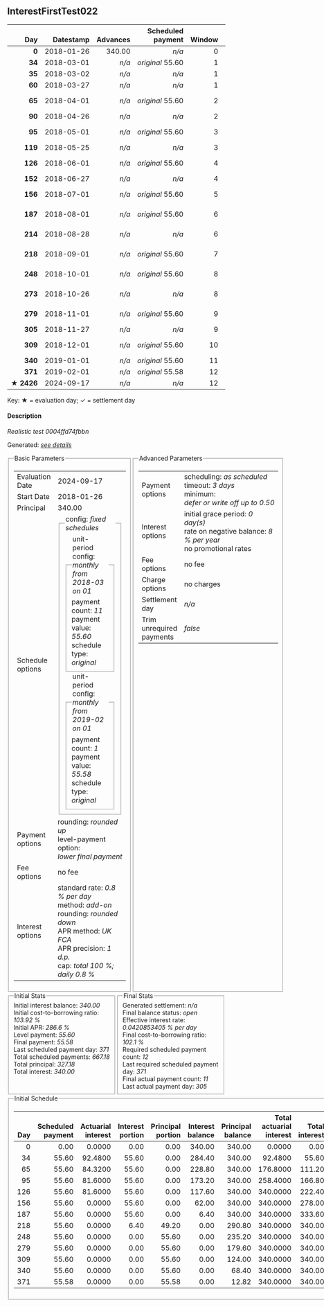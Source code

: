 <h2>InterestFirstTest022</h2>
<table>
    <thead style="vertical-align: bottom;">
        <th class="ci00" style="text-align: right;">Day</th>
        <th class="ci01" style="text-align: right;">Datestamp</th>
        <th class="ci02" style="text-align: right;">Advances</th>
        <th class="ci03" style="text-align: right;">Scheduled payment</th>
        <th class="ci04" style="text-align: right;">Window</th>
        <th class="ci05" style="text-align: right;">Payment due</th>
        <th class="ci06" style="text-align: right;">Actual payments</th>
        <th class="ci07" style="text-align: right;">Paid by</th>
        <th class="ci08" style="text-align: right;">Net effect</th>
        <th class="ci09" style="text-align: right;">Payment status</th>
        <th class="ci10" style="text-align: right;">Balance status</th>
        <th class="ci11" style="text-align: right;">Actuarial interest</th>
        <th class="ci12" style="text-align: right;">New interest</th>
        <th class="ci13" style="text-align: right;">Interest portion</th>
        <th class="ci14" style="text-align: right;">Principal portion</th>
        <th class="ci15" style="text-align: right;">Interest balance</th>
        <th class="ci16" style="text-align: right;">Principal balance</th>
        <th class="ci17" style="text-align: right;">Settlement figure</th>
    </thead>
    <tr style="text-align: right;">
        <td class="ci00"><b>0</b></td>
        <td class="ci01" style="white-space: nowrap;">2018-01-26</td>
        <td class="ci02">340.00</td>
        <td class="ci03" style="white-space: nowrap;"><i>n/a<i></td>
        <td class="ci04">0</td>
        <td class="ci05">0.00</td>
        <td class="ci06"><i>n/a</i></td>
        <td class="ci07"><i>n/a</i></td>
        <td class="ci08">0.00</td>
        <td class="ci09"><i>none&nbsp;scheduled</i></td>
        <td class="ci10">open</td>
        <td class="ci11">0.0000</td>
        <td class="ci12">0.0000</td>
        <td class="ci13">0.00</td>
        <td class="ci14">0.00</td>
        <td class="ci15">340.0000</td>
        <td class="ci16">340.00</td>
        <td class="ci17">340.00</td>
    </tr>
    <tr style="text-align: right;">
        <td class="ci00"><b>34</b></td>
        <td class="ci01" style="white-space: nowrap;">2018-03-01</td>
        <td class="ci02"><i>n/a</i></td>
        <td class="ci03" style="white-space: nowrap;"><i>original</i> 55.60</td>
        <td class="ci04">1</td>
        <td class="ci05">55.60</td>
        <td class="ci06"><b>0</b>&nbsp;55.60&nbsp;<i>failed</i></td>
        <td class="ci07"><b>35#0</b>&nbsp;55.60</td>
        <td class="ci08">0.00</td>
        <td class="ci09"><i>missed&nbsp;payment</i></td>
        <td class="ci10">open</td>
        <td class="ci11">92.4800</td>
        <td class="ci12">0.0000</td>
        <td class="ci13">0.00</td>
        <td class="ci14">0.00</td>
        <td class="ci15">340.0000</td>
        <td class="ci16">340.00</td>
        <td class="ci17">432.48</td>
    </tr>
    <tr style="text-align: right;">
        <td class="ci00"><b>35</b></td>
        <td class="ci01" style="white-space: nowrap;">2018-03-02</td>
        <td class="ci02"><i>n/a</i></td>
        <td class="ci03" style="white-space: nowrap;"><i>n/a<i></td>
        <td class="ci04">1</td>
        <td class="ci05">0.00</td>
        <td class="ci06"><b>0</b>&nbsp;<i>confirmed</i>&nbsp;55.71</td>
        <td class="ci07"><i>n/a</i></td>
        <td class="ci08">55.71</td>
        <td class="ci09"><i>extra&nbsp;payment</i></td>
        <td class="ci10">open</td>
        <td class="ci11">2.7200</td>
        <td class="ci12">0.0000</td>
        <td class="ci13">55.71</td>
        <td class="ci14">0.00</td>
        <td class="ci15">284.2900</td>
        <td class="ci16">340.00</td>
        <td class="ci17">379.49</td>
    </tr>
    <tr style="text-align: right;">
        <td class="ci00"><b>60</b></td>
        <td class="ci01" style="white-space: nowrap;">2018-03-27</td>
        <td class="ci02"><i>n/a</i></td>
        <td class="ci03" style="white-space: nowrap;"><i>n/a<i></td>
        <td class="ci04">1</td>
        <td class="ci05">0.00</td>
        <td class="ci06"><b>0</b>&nbsp;<i>confirmed</i>&nbsp;55.60</td>
        <td class="ci07"><i>n/a</i></td>
        <td class="ci08">55.60</td>
        <td class="ci09"><i>extra&nbsp;payment</i></td>
        <td class="ci10">open</td>
        <td class="ci11">68.0000</td>
        <td class="ci12">0.0000</td>
        <td class="ci13">55.60</td>
        <td class="ci14">0.00</td>
        <td class="ci15">228.6900</td>
        <td class="ci16">340.00</td>
        <td class="ci17">391.89</td>
    </tr>
    <tr style="text-align: right;">
        <td class="ci00"><b>65</b></td>
        <td class="ci01" style="white-space: nowrap;">2018-04-01</td>
        <td class="ci02"><i>n/a</i></td>
        <td class="ci03" style="white-space: nowrap;"><i>original</i> 55.60</td>
        <td class="ci04">2</td>
        <td class="ci05">0.00</td>
        <td class="ci06"><i>n/a</i></td>
        <td class="ci07"><b>35#0</b>&nbsp;0.11<br/><b>60#0</b>&nbsp;55.49</td>
        <td class="ci08">0.00</td>
        <td class="ci09"><i>nothing&nbsp;due</i></td>
        <td class="ci10">open</td>
        <td class="ci11">13.6000</td>
        <td class="ci12">0.0000</td>
        <td class="ci13">0.00</td>
        <td class="ci14">0.00</td>
        <td class="ci15">228.6900</td>
        <td class="ci16">340.00</td>
        <td class="ci17">405.49</td>
    </tr>
    <tr style="text-align: right;">
        <td class="ci00"><b>90</b></td>
        <td class="ci01" style="white-space: nowrap;">2018-04-26</td>
        <td class="ci02"><i>n/a</i></td>
        <td class="ci03" style="white-space: nowrap;"><i>n/a<i></td>
        <td class="ci04">2</td>
        <td class="ci05">0.00</td>
        <td class="ci06"><b>0</b>&nbsp;<i>confirmed</i>&nbsp;55.60</td>
        <td class="ci07"><i>n/a</i></td>
        <td class="ci08">55.60</td>
        <td class="ci09"><i>extra&nbsp;payment</i></td>
        <td class="ci10">open</td>
        <td class="ci11">68.0000</td>
        <td class="ci12">0.0000</td>
        <td class="ci13">55.60</td>
        <td class="ci14">0.00</td>
        <td class="ci15">173.0900</td>
        <td class="ci16">340.00</td>
        <td class="ci17">417.89</td>
    </tr>
    <tr style="text-align: right;">
        <td class="ci00"><b>95</b></td>
        <td class="ci01" style="white-space: nowrap;">2018-05-01</td>
        <td class="ci02"><i>n/a</i></td>
        <td class="ci03" style="white-space: nowrap;"><i>original</i> 55.60</td>
        <td class="ci04">3</td>
        <td class="ci05">0.00</td>
        <td class="ci06"><i>n/a</i></td>
        <td class="ci07"><b>60#0</b>&nbsp;0.11<br/><b>90#0</b>&nbsp;55.49</td>
        <td class="ci08">0.00</td>
        <td class="ci09"><i>nothing&nbsp;due</i></td>
        <td class="ci10">open</td>
        <td class="ci11">13.6000</td>
        <td class="ci12">0.0000</td>
        <td class="ci13">0.00</td>
        <td class="ci14">0.00</td>
        <td class="ci15">173.0900</td>
        <td class="ci16">340.00</td>
        <td class="ci17">431.49</td>
    </tr>
    <tr style="text-align: right;">
        <td class="ci00"><b>119</b></td>
        <td class="ci01" style="white-space: nowrap;">2018-05-25</td>
        <td class="ci02"><i>n/a</i></td>
        <td class="ci03" style="white-space: nowrap;"><i>n/a<i></td>
        <td class="ci04">3</td>
        <td class="ci05">0.00</td>
        <td class="ci06"><b>0</b>&nbsp;<i>confirmed</i>&nbsp;55.60</td>
        <td class="ci07"><i>n/a</i></td>
        <td class="ci08">55.60</td>
        <td class="ci09"><i>extra&nbsp;payment</i></td>
        <td class="ci10">open</td>
        <td class="ci11">65.2800</td>
        <td class="ci12">0.0000</td>
        <td class="ci13">55.60</td>
        <td class="ci14">0.00</td>
        <td class="ci15">117.4900</td>
        <td class="ci16">340.00</td>
        <td class="ci17">441.17</td>
    </tr>
    <tr style="text-align: right;">
        <td class="ci00"><b>126</b></td>
        <td class="ci01" style="white-space: nowrap;">2018-06-01</td>
        <td class="ci02"><i>n/a</i></td>
        <td class="ci03" style="white-space: nowrap;"><i>original</i> 55.60</td>
        <td class="ci04">4</td>
        <td class="ci05">0.00</td>
        <td class="ci06"><i>n/a</i></td>
        <td class="ci07"><b>90#0</b>&nbsp;0.11<br/><b>119#0</b>&nbsp;55.49</td>
        <td class="ci08">0.00</td>
        <td class="ci09"><i>nothing&nbsp;due</i></td>
        <td class="ci10">open</td>
        <td class="ci11">16.3200</td>
        <td class="ci12">0.0000</td>
        <td class="ci13">0.00</td>
        <td class="ci14">0.00</td>
        <td class="ci15">117.4900</td>
        <td class="ci16">340.00</td>
        <td class="ci17">457.49</td>
    </tr>
    <tr style="text-align: right;">
        <td class="ci00"><b>152</b></td>
        <td class="ci01" style="white-space: nowrap;">2018-06-27</td>
        <td class="ci02"><i>n/a</i></td>
        <td class="ci03" style="white-space: nowrap;"><i>n/a<i></td>
        <td class="ci04">4</td>
        <td class="ci05">0.00</td>
        <td class="ci06"><b>0</b>&nbsp;<i>confirmed</i>&nbsp;55.60</td>
        <td class="ci07"><i>n/a</i></td>
        <td class="ci08">55.60</td>
        <td class="ci09"><i>extra&nbsp;payment</i></td>
        <td class="ci10">open</td>
        <td class="ci11">0.0000</td>
        <td class="ci12">0.0000</td>
        <td class="ci13">55.60</td>
        <td class="ci14">0.00</td>
        <td class="ci15">61.8900</td>
        <td class="ci16">340.00</td>
        <td class="ci17">401.89</td>
    </tr>
    <tr style="text-align: right;">
        <td class="ci00"><b>156</b></td>
        <td class="ci01" style="white-space: nowrap;">2018-07-01</td>
        <td class="ci02"><i>n/a</i></td>
        <td class="ci03" style="white-space: nowrap;"><i>original</i> 55.60</td>
        <td class="ci04">5</td>
        <td class="ci05">0.00</td>
        <td class="ci06"><i>n/a</i></td>
        <td class="ci07"><b>119#0</b>&nbsp;0.11<br/><b>152#0</b>&nbsp;55.49</td>
        <td class="ci08">0.00</td>
        <td class="ci09"><i>nothing&nbsp;due</i></td>
        <td class="ci10">open</td>
        <td class="ci11">0.0000</td>
        <td class="ci12">0.0000</td>
        <td class="ci13">0.00</td>
        <td class="ci14">0.00</td>
        <td class="ci15">61.8900</td>
        <td class="ci16">340.00</td>
        <td class="ci17">401.89</td>
    </tr>
    <tr style="text-align: right;">
        <td class="ci00"><b>187</b></td>
        <td class="ci01" style="white-space: nowrap;">2018-08-01</td>
        <td class="ci02"><i>n/a</i></td>
        <td class="ci03" style="white-space: nowrap;"><i>original</i> 55.60</td>
        <td class="ci04">6</td>
        <td class="ci05">55.49</td>
        <td class="ci06"><i>n/a</i></td>
        <td class="ci07"><b>152#0</b>&nbsp;0.11<br/><b>214#0</b>&nbsp;55.49</td>
        <td class="ci08">0.00</td>
        <td class="ci09"><i>missed&nbsp;payment</i></td>
        <td class="ci10">open</td>
        <td class="ci11">0.0000</td>
        <td class="ci12">0.0000</td>
        <td class="ci13">0.00</td>
        <td class="ci14">0.00</td>
        <td class="ci15">61.8900</td>
        <td class="ci16">340.00</td>
        <td class="ci17">401.89</td>
    </tr>
    <tr style="text-align: right;">
        <td class="ci00"><b>214</b></td>
        <td class="ci01" style="white-space: nowrap;">2018-08-28</td>
        <td class="ci02"><i>n/a</i></td>
        <td class="ci03" style="white-space: nowrap;"><i>n/a<i></td>
        <td class="ci04">6</td>
        <td class="ci05">0.00</td>
        <td class="ci06"><b>0</b>&nbsp;<i>confirmed</i>&nbsp;58.57<br/><b>1</b>&nbsp;<i>confirmed</i>&nbsp;55.60</td>
        <td class="ci07"><i>n/a</i></td>
        <td class="ci08">114.17</td>
        <td class="ci09"><i>extra&nbsp;payment</i></td>
        <td class="ci10">open</td>
        <td class="ci11">0.0000</td>
        <td class="ci12">0.0000</td>
        <td class="ci13">61.89</td>
        <td class="ci14">52.28</td>
        <td class="ci15">0.0000</td>
        <td class="ci16">287.72</td>
        <td class="ci17">287.72</td>
    </tr>
    <tr style="text-align: right;">
        <td class="ci00"><b>218</b></td>
        <td class="ci01" style="white-space: nowrap;">2018-09-01</td>
        <td class="ci02"><i>n/a</i></td>
        <td class="ci03" style="white-space: nowrap;"><i>original</i> 55.60</td>
        <td class="ci04">7</td>
        <td class="ci05">0.00</td>
        <td class="ci06"><i>n/a</i></td>
        <td class="ci07"><b>214#0</b>&nbsp;3.08<br/><b>214#1</b>&nbsp;52.52</td>
        <td class="ci08">0.00</td>
        <td class="ci09"><i>nothing&nbsp;due</i></td>
        <td class="ci10">open</td>
        <td class="ci11">0.0000</td>
        <td class="ci12">0.0000</td>
        <td class="ci13">0.00</td>
        <td class="ci14">0.00</td>
        <td class="ci15">0.0000</td>
        <td class="ci16">287.72</td>
        <td class="ci17">287.72</td>
    </tr>
    <tr style="text-align: right;">
        <td class="ci00"><b>248</b></td>
        <td class="ci01" style="white-space: nowrap;">2018-10-01</td>
        <td class="ci02"><i>n/a</i></td>
        <td class="ci03" style="white-space: nowrap;"><i>original</i> 55.60</td>
        <td class="ci04">8</td>
        <td class="ci05">52.52</td>
        <td class="ci06"><i>n/a</i></td>
        <td class="ci07"><b>214#1</b>&nbsp;3.08<br/><b>273#0</b>&nbsp;52.52</td>
        <td class="ci08">0.00</td>
        <td class="ci09"><i>missed&nbsp;payment</i></td>
        <td class="ci10">open</td>
        <td class="ci11">0.0000</td>
        <td class="ci12">0.0000</td>
        <td class="ci13">0.00</td>
        <td class="ci14">0.00</td>
        <td class="ci15">0.0000</td>
        <td class="ci16">287.72</td>
        <td class="ci17">287.72</td>
    </tr>
    <tr style="text-align: right;">
        <td class="ci00"><b>273</b></td>
        <td class="ci01" style="white-space: nowrap;">2018-10-26</td>
        <td class="ci02"><i>n/a</i></td>
        <td class="ci03" style="white-space: nowrap;"><i>n/a<i></td>
        <td class="ci04">8</td>
        <td class="ci05">0.00</td>
        <td class="ci06"><b>0</b>&nbsp;<i>confirmed</i>&nbsp;58.35<br/><b>1</b>&nbsp;<i>confirmed</i>&nbsp;55.60</td>
        <td class="ci07"><i>n/a</i></td>
        <td class="ci08">113.95</td>
        <td class="ci09"><i>extra&nbsp;payment</i></td>
        <td class="ci10">open</td>
        <td class="ci11">0.0000</td>
        <td class="ci12">0.0000</td>
        <td class="ci13">0.00</td>
        <td class="ci14">113.95</td>
        <td class="ci15">0.0000</td>
        <td class="ci16">173.77</td>
        <td class="ci17">173.77</td>
    </tr>
    <tr style="text-align: right;">
        <td class="ci00"><b>279</b></td>
        <td class="ci01" style="white-space: nowrap;">2018-11-01</td>
        <td class="ci02"><i>n/a</i></td>
        <td class="ci03" style="white-space: nowrap;"><i>original</i> 55.60</td>
        <td class="ci04">9</td>
        <td class="ci05">0.00</td>
        <td class="ci06"><i>n/a</i></td>
        <td class="ci07"><b>273#0</b>&nbsp;5.83<br/><b>273#1</b>&nbsp;49.77</td>
        <td class="ci08">0.00</td>
        <td class="ci09"><i>nothing&nbsp;due</i></td>
        <td class="ci10">open</td>
        <td class="ci11">0.0000</td>
        <td class="ci12">0.0000</td>
        <td class="ci13">0.00</td>
        <td class="ci14">0.00</td>
        <td class="ci15">0.0000</td>
        <td class="ci16">173.77</td>
        <td class="ci17">173.77</td>
    </tr>
    <tr style="text-align: right;">
        <td class="ci00"><b>305</b></td>
        <td class="ci01" style="white-space: nowrap;">2018-11-27</td>
        <td class="ci02"><i>n/a</i></td>
        <td class="ci03" style="white-space: nowrap;"><i>n/a<i></td>
        <td class="ci04">9</td>
        <td class="ci05">0.00</td>
        <td class="ci06"><b>0</b>&nbsp;<i>confirmed</i>&nbsp;166.78</td>
        <td class="ci07"><i>n/a</i></td>
        <td class="ci08">166.78</td>
        <td class="ci09"><i>extra&nbsp;payment</i></td>
        <td class="ci10">open</td>
        <td class="ci11">0.0000</td>
        <td class="ci12">0.0000</td>
        <td class="ci13">0.00</td>
        <td class="ci14">166.78</td>
        <td class="ci15">0.0000</td>
        <td class="ci16">6.99</td>
        <td class="ci17">6.99</td>
    </tr>
    <tr style="text-align: right;">
        <td class="ci00"><b>309</b></td>
        <td class="ci01" style="white-space: nowrap;">2018-12-01</td>
        <td class="ci02"><i>n/a</i></td>
        <td class="ci03" style="white-space: nowrap;"><i>original</i> 55.60</td>
        <td class="ci04">10</td>
        <td class="ci05">0.00</td>
        <td class="ci06"><i>n/a</i></td>
        <td class="ci07"><b>273#1</b>&nbsp;5.83<br/><b>305#0</b>&nbsp;49.77</td>
        <td class="ci08">0.00</td>
        <td class="ci09"><i>nothing&nbsp;due</i></td>
        <td class="ci10">open</td>
        <td class="ci11">0.0000</td>
        <td class="ci12">0.0000</td>
        <td class="ci13">0.00</td>
        <td class="ci14">0.00</td>
        <td class="ci15">0.0000</td>
        <td class="ci16">6.99</td>
        <td class="ci17">6.99</td>
    </tr>
    <tr style="text-align: right;">
        <td class="ci00"><b>340</b></td>
        <td class="ci01" style="white-space: nowrap;">2019-01-01</td>
        <td class="ci02"><i>n/a</i></td>
        <td class="ci03" style="white-space: nowrap;"><i>original</i> 55.60</td>
        <td class="ci04">11</td>
        <td class="ci05">0.00</td>
        <td class="ci06"><i>n/a</i></td>
        <td class="ci07"><b>305#0</b>&nbsp;55.60</td>
        <td class="ci08">0.00</td>
        <td class="ci09"><i>nothing&nbsp;due</i></td>
        <td class="ci10">open</td>
        <td class="ci11">0.0000</td>
        <td class="ci12">0.0000</td>
        <td class="ci13">0.00</td>
        <td class="ci14">0.00</td>
        <td class="ci15">0.0000</td>
        <td class="ci16">6.99</td>
        <td class="ci17">6.99</td>
    </tr>
    <tr style="text-align: right;">
        <td class="ci00"><b>371</b></td>
        <td class="ci01" style="white-space: nowrap;">2019-02-01</td>
        <td class="ci02"><i>n/a</i></td>
        <td class="ci03" style="white-space: nowrap;"><i>original</i> 55.58</td>
        <td class="ci04">12</td>
        <td class="ci05">0.00</td>
        <td class="ci06"><i>n/a</i></td>
        <td class="ci07"><b>305#0</b>&nbsp;5.83</td>
        <td class="ci08">0.00</td>
        <td class="ci09"><i>nothing&nbsp;due</i></td>
        <td class="ci10">open</td>
        <td class="ci11">0.0000</td>
        <td class="ci12">0.0000</td>
        <td class="ci13">0.00</td>
        <td class="ci14">0.00</td>
        <td class="ci15">0.0000</td>
        <td class="ci16">6.99</td>
        <td class="ci17">6.99</td>
    </tr>
    <tr style="text-align: right;">
        <td class="ci00">&#x2605;&nbsp;<b>2426</b></td>
        <td class="ci01" style="white-space: nowrap;">2024-09-17</td>
        <td class="ci02"><i>n/a</i></td>
        <td class="ci03" style="white-space: nowrap;"><i>n/a<i></td>
        <td class="ci04">12</td>
        <td class="ci05">0.00</td>
        <td class="ci06"><i>n/a</i></td>
        <td class="ci07"><i>n/a</i></td>
        <td class="ci08">0.00</td>
        <td class="ci09"><i>information&nbsp;only</i></td>
        <td class="ci10">open</td>
        <td class="ci11">0.0000</td>
        <td class="ci12">0.0000</td>
        <td class="ci13">0.00</td>
        <td class="ci14">0.00</td>
        <td class="ci15">0.0000</td>
        <td class="ci16">6.99</td>
        <td class="ci17">6.99</td>
    </tr>
</table><p>Key: &#x2605; = evaluation day; &#x2713; = settlement day</p>
<h4>Description</h4>
<p><i>Realistic test 0004ffd74fbbn</i></p>
<p>Generated: <i><a href="../GeneratedDate.html">see details</a></i></p>
<div style="display:flex;">

<fieldset style="flex: 1; display: flex; flex-direction: column;"><legend>Basic Parameters</legend>
<table>
    <tr>
        <td>Evaluation Date</td>
        <td>2024-09-17</td>
    </tr>
    <tr>
        <td>Start Date</td>
        <td>2018-01-26</td>
    </tr>
    <tr>
        <td>Principal</td>
        <td>340.00</td>
    </tr>
    <tr>
        <td>Schedule options</td>
        <td>
            <fieldset>
                <legend>config: <i>fixed schedules</i></legend>
                <fieldset>
                    <legend>unit-period config: <i>monthly from 2018-03 on 01</i></legend>
                    <div>payment count: <i>11</i></div>
                    <div>payment value: <i>55.60</i></div>
                    <div>schedule type: <i>original</i></div>
                </fieldset>
                <fieldset>
                    <legend>unit-period config: <i>monthly from 2019-02 on 01</i></legend>
                    <div>payment count: <i>1</i></div>
                    <div>payment value: <i>55.58</i></div>
                    <div>schedule type: <i>original</i></div>
                </fieldset>
            </fieldset>
        </td>
    </tr>
    <tr>
        <td>Payment options</td>
        <td>
            <div>
                <div>rounding: <i>rounded up</i></div>
                <div>level-payment option: <i>lower&nbsp;final&nbsp;payment</i></div>
            </div>
        </td>
    </tr>
    <tr>
        <td>Fee options</td>
        <td>no fee
        </td>
    </tr>
    <tr>
        <td>Interest options</td>
        <td>
            <div>
                <div>standard rate: <i>0.8 % per day</i></div>
                <div>method: <i>add-on</i></div>
                <div>rounding: <i>rounded down</i></div>
                <div>APR method: <i>UK FCA</i></div>
                <div>APR precision: <i>1 d.p.</i></div>
                <div>cap: <i>total 100 %; daily 0.8 %</div>
            </div>
        </td>
    </tr>
</table></fieldset>

<fieldset style="flex: 1; display: flex; flex-direction: column;"><legend>Advanced Parameters</legend>
<table>
    <tr>
        <td>Payment options</td>
        <td>
                <div>
                    <div>scheduling: <i>as scheduled</i></div>
                    <div>timeout: <i>3 days</i></div>
                    <div>minimum: <i>defer&nbsp;or&nbsp;write&nbsp;off&nbsp;up&nbsp;to&nbsp;0.50</i></div>
                </div>
        </td>
    </tr>
    <tr>
        <td>Interest options</td>
        <td>
            <div>
                <div>initial grace period: <i>0 day(s)</i></div>
                <div>rate on negative balance: <i>8 % per year</i></div>
                <div>no promotional rates</div>
            </div>
        </td>
    </tr>
    <tr>
        <td>Fee options</td>
        <td>no fee
        </td>
    </tr>
    <tr>
        <td>Charge options</td>
        <td>no charges
        </td>
    </tr>
    <tr>
        <td>Settlement day</td><td><i><i>n/a</i></i></td>
    </tr>
    <tr>
        <td>Trim unrequired payments</td><td><i>false</i></td>
    </tr>
</table></fieldset>
</div>
<div style="display:flex;">


<fieldset style="flex: 1; display: flex; flex-direction: column;"><legend>Initial Stats</legend>
<div>
    <div>Initial interest balance: <i>340.00</i></div>
    <div>Initial cost-to-borrowing ratio: <i>103.92 %</i></div>
    <div>Initial APR: <i>286.6 %</i></div>
    <div>Level payment: <i>55.60</i></div>
    <div>Final payment: <i>55.58</i></div>
    <div>Last scheduled payment day: <i>371</i></div>
    <div>Total scheduled payments: <i>667.18</i></div>
    <div>Total principal: <i>327.18</i></div>
    <div>Total interest: <i>340.00</i></div>
</div></fieldset>

<fieldset style="flex: 1; display: flex; flex-direction: column;"><legend>Final Stats</legend>
<div>
    <div>Generated settlement: <i><i>n/a</i></i></div>
    <div>Final balance status: <i>open</i></div>
    <div>Effective interest rate: <i>0.0420853405 % per day</i></div>
    <div>Final cost-to-borrowing ratio: <i>102.1 %</i></div>
    <div>Required scheduled payment count: <i>12</i></div>
    <div>Last required scheduled payment day: <i>371</i></div>
    <div>Final actual payment count: <i>11</i></div>
    <div>Last actual payment day: <i>305</i></div>
</div>
</fieldset>
</div>
<fieldset><legend>Initial Schedule</legend>
<table>
    <thead style="vertical-align: bottom;">
        <th style="text-align: right;">Day</th>
        <th style="text-align: right;">Scheduled payment</th>
        <th style="text-align: right;">Actuarial interest</th>
        <th style="text-align: right;">Interest portion</th>
        <th style="text-align: right;">Principal portion</th>
        <th style="text-align: right;">Interest balance</th>
        <th style="text-align: right;">Principal balance</th>
        <th style="text-align: right;">Total actuarial interest</th>
        <th style="text-align: right;">Total interest</th>
        <th style="text-align: right;">Total principal</th>
    </thead>
    <tr style="text-align: right;">
        <td class="ci00">0</td>
        <td class="ci01" style="white-space: nowrap;">0.00</td>
        <td class="ci02">0.0000</td>
        <td class="ci03">0.00</td>
        <td class="ci04">0.00</td>
        <td class="ci05">340.00</td>
        <td class="ci06">340.00</td>
        <td class="ci07">0.0000</td>
        <td class="ci08">0.00</td>
        <td class="ci09">0.00</td>
    </tr>
    <tr style="text-align: right;">
        <td class="ci00">34</td>
        <td class="ci01" style="white-space: nowrap;">55.60</td>
        <td class="ci02">92.4800</td>
        <td class="ci03">55.60</td>
        <td class="ci04">0.00</td>
        <td class="ci05">284.40</td>
        <td class="ci06">340.00</td>
        <td class="ci07">92.4800</td>
        <td class="ci08">55.60</td>
        <td class="ci09">0.00</td>
    </tr>
    <tr style="text-align: right;">
        <td class="ci00">65</td>
        <td class="ci01" style="white-space: nowrap;">55.60</td>
        <td class="ci02">84.3200</td>
        <td class="ci03">55.60</td>
        <td class="ci04">0.00</td>
        <td class="ci05">228.80</td>
        <td class="ci06">340.00</td>
        <td class="ci07">176.8000</td>
        <td class="ci08">111.20</td>
        <td class="ci09">0.00</td>
    </tr>
    <tr style="text-align: right;">
        <td class="ci00">95</td>
        <td class="ci01" style="white-space: nowrap;">55.60</td>
        <td class="ci02">81.6000</td>
        <td class="ci03">55.60</td>
        <td class="ci04">0.00</td>
        <td class="ci05">173.20</td>
        <td class="ci06">340.00</td>
        <td class="ci07">258.4000</td>
        <td class="ci08">166.80</td>
        <td class="ci09">0.00</td>
    </tr>
    <tr style="text-align: right;">
        <td class="ci00">126</td>
        <td class="ci01" style="white-space: nowrap;">55.60</td>
        <td class="ci02">81.6000</td>
        <td class="ci03">55.60</td>
        <td class="ci04">0.00</td>
        <td class="ci05">117.60</td>
        <td class="ci06">340.00</td>
        <td class="ci07">340.0000</td>
        <td class="ci08">222.40</td>
        <td class="ci09">0.00</td>
    </tr>
    <tr style="text-align: right;">
        <td class="ci00">156</td>
        <td class="ci01" style="white-space: nowrap;">55.60</td>
        <td class="ci02">0.0000</td>
        <td class="ci03">55.60</td>
        <td class="ci04">0.00</td>
        <td class="ci05">62.00</td>
        <td class="ci06">340.00</td>
        <td class="ci07">340.0000</td>
        <td class="ci08">278.00</td>
        <td class="ci09">0.00</td>
    </tr>
    <tr style="text-align: right;">
        <td class="ci00">187</td>
        <td class="ci01" style="white-space: nowrap;">55.60</td>
        <td class="ci02">0.0000</td>
        <td class="ci03">55.60</td>
        <td class="ci04">0.00</td>
        <td class="ci05">6.40</td>
        <td class="ci06">340.00</td>
        <td class="ci07">340.0000</td>
        <td class="ci08">333.60</td>
        <td class="ci09">0.00</td>
    </tr>
    <tr style="text-align: right;">
        <td class="ci00">218</td>
        <td class="ci01" style="white-space: nowrap;">55.60</td>
        <td class="ci02">0.0000</td>
        <td class="ci03">6.40</td>
        <td class="ci04">49.20</td>
        <td class="ci05">0.00</td>
        <td class="ci06">290.80</td>
        <td class="ci07">340.0000</td>
        <td class="ci08">340.00</td>
        <td class="ci09">49.20</td>
    </tr>
    <tr style="text-align: right;">
        <td class="ci00">248</td>
        <td class="ci01" style="white-space: nowrap;">55.60</td>
        <td class="ci02">0.0000</td>
        <td class="ci03">0.00</td>
        <td class="ci04">55.60</td>
        <td class="ci05">0.00</td>
        <td class="ci06">235.20</td>
        <td class="ci07">340.0000</td>
        <td class="ci08">340.00</td>
        <td class="ci09">104.80</td>
    </tr>
    <tr style="text-align: right;">
        <td class="ci00">279</td>
        <td class="ci01" style="white-space: nowrap;">55.60</td>
        <td class="ci02">0.0000</td>
        <td class="ci03">0.00</td>
        <td class="ci04">55.60</td>
        <td class="ci05">0.00</td>
        <td class="ci06">179.60</td>
        <td class="ci07">340.0000</td>
        <td class="ci08">340.00</td>
        <td class="ci09">160.40</td>
    </tr>
    <tr style="text-align: right;">
        <td class="ci00">309</td>
        <td class="ci01" style="white-space: nowrap;">55.60</td>
        <td class="ci02">0.0000</td>
        <td class="ci03">0.00</td>
        <td class="ci04">55.60</td>
        <td class="ci05">0.00</td>
        <td class="ci06">124.00</td>
        <td class="ci07">340.0000</td>
        <td class="ci08">340.00</td>
        <td class="ci09">216.00</td>
    </tr>
    <tr style="text-align: right;">
        <td class="ci00">340</td>
        <td class="ci01" style="white-space: nowrap;">55.60</td>
        <td class="ci02">0.0000</td>
        <td class="ci03">0.00</td>
        <td class="ci04">55.60</td>
        <td class="ci05">0.00</td>
        <td class="ci06">68.40</td>
        <td class="ci07">340.0000</td>
        <td class="ci08">340.00</td>
        <td class="ci09">271.60</td>
    </tr>
    <tr style="text-align: right;">
        <td class="ci00">371</td>
        <td class="ci01" style="white-space: nowrap;">55.58</td>
        <td class="ci02">0.0000</td>
        <td class="ci03">0.00</td>
        <td class="ci04">55.58</td>
        <td class="ci05">0.00</td>
        <td class="ci06">12.82</td>
        <td class="ci07">340.0000</td>
        <td class="ci08">340.00</td>
        <td class="ci09">327.18</td>
    </tr>
</table></fieldset>
